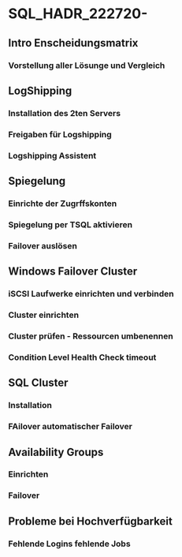 # SQL_HADR_222720-

## Intro Enscheidungsmatrix
### Vorstellung aller Lösunge und Vergleich

## LogShipping
### Installation des 2ten Servers
### Freigaben für Logshipping
### Logshipping Assistent

## Spiegelung
### Einrichte der Zugrffskonten
### Spiegelung per TSQL aktivieren
### Failover auslösen

## Windows Failover Cluster
### iSCSI Laufwerke einrichten und verbinden
### Cluster einrichten
### Cluster prüfen - Ressourcen umbenennen
### Condition Level Health Check timeout

## SQL Cluster
### Installation
### FAilover automatischer Failover


## Availability Groups
### Einrichten 
### Failover

## Probleme bei Hochverfügbarkeit
### Fehlende Logins fehlende Jobs

